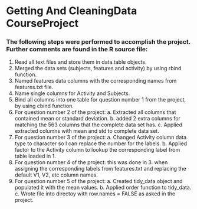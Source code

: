 # Getting And CleaningData CourseProject

### The following steps were performed to accomplish the project. Further comments are found in the R source file:

1. Read all text files and store them in data.table objects.
2. Merged the data sets (subjects, features and activity) by using rbind function.
3. Named features data columns with the corresponding names from features.txt file.
4. Name single columns for Activity and Subjects.
5. Bind all columns into one table for question number 1 from the project, by using cbind function.
6. For question number 2 of the project:
   a. Extracted all columns that contained mean or standard deviation.
   b. added 2 extra columns for matching the 563 columns that the complete data set has.
   c. Applied extracted columns with mean and std to complete data set.
7. For question number 3 of the project:
   a. Changed Activity column data type to character so I can replace the number for the labels.
   b. Applied factor to the Activity column to lookup the corresponding label from table loaded in 1.
8. For question number 4 of the project: this was done in 3. when assigning the corresponding labels from features.txt and replacing the default V1, V2, etc column names.
9. For question number 5 of the project:
   a. Created tidy_data object and populated it with the mean values.
   b. Applied order function to tidy_data.
   c. Wrote file into directoy with row.names = FALSE as asked in the project.
